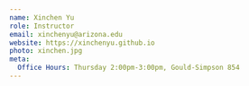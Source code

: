 ```yaml
---
name: Xinchen Yu
role: Instructor
email: xinchenyu@arizona.edu
website: https://xinchenyu.github.io
photo: xinchen.jpg
meta:
  Office Hours: Thursday 2:00pm-3:00pm, Gould-Simpson 854
---
```


